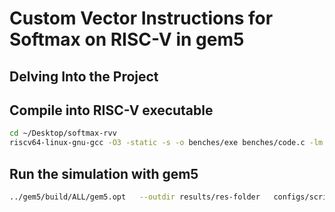# Custom Vector Instructions for Softmax on RISC-V in gem5

## Delving Into the Project

## Compile into RISC-V executable

```bash
cd ~/Desktop/softmax-rvv
riscv64-linux-gnu-gcc -O3 -static -s -o benches/exe benches/code.c -lm
```
## Run the simulation with gem5

```bash
../gem5/build/ALL/gem5.opt   --outdir results/res-folder   configs/script.py --bin $(pwd)/benches/exe
```
